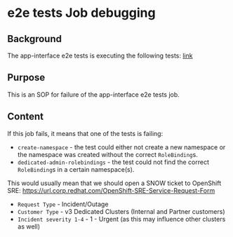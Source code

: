 # e2e tests Job debugging

## Background

The app-interface e2e tests is executing the following tests: [link](/hack/e2e_tests.sh)

## Purpose

This is an SOP for failure of the app-interface e2e tests job.

## Content

If this job fails, it means that one of the tests is failing:

- `create-namespace` - the test could either not create a new namespace or the namespace was created without the correct `RoleBinding`s.
- `dedicated-admin-rolebindings` - the test could not find the correct `RoleBinding`s in a certain namespace(s).

This would usually mean that we should open a SNOW ticket to OpenShift SRE:
https://url.corp.redhat.com/OpenShift-SRE-Service-Request-Form

* `Request Type` - Incident/Outage
* `Customer Type` - v3 Dedicated Clusters (Internal and Partner customers)
* `Incident severity 1-4` - 1 - Urgent (as this may influence other clusters as well)
